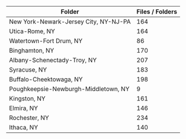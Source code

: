 | Folder                                |   Files / Folders |
|---------------------------------------|-------------------|
| New York-Newark-Jersey City, NY-NJ-PA |               164 |
| Utica-Rome, NY                        |               164 |
| Watertown-Fort Drum, NY               |                86 |
| Binghamton, NY                        |               170 |
| Albany-Schenectady-Troy, NY           |               207 |
| Syracuse, NY                          |               183 |
| Buffalo-Cheektowaga, NY               |               198 |
| Poughkeepsie-Newburgh-Middletown, NY  |                 9 |
| Kingston, NY                          |               161 |
| Elmira, NY                            |               146 |
| Rochester, NY                         |               234 |
| Ithaca, NY                            |               140 |